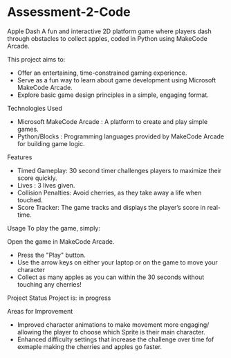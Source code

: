# Assessment-2-Code
Apple Dash
A fun and interactive 2D platform game where players dash through obstacles to collect apples, coded in Python using MakeCode Arcade.

This project aims to:

- Offer an entertaining, time-constrained gaming experience.
- Serve as a fun way to learn about game development using Microsoft MakeCode Arcade.
- Explore basic game design principles in a simple, engaging format.

Technologies Used
- Microsoft MakeCode Arcade : A platform to create and play simple games.
- Python/Blocks : Programming languages provided by MakeCode Arcade for building game logic.

Features
- Timed Gameplay: 30 second timer challenges players to maximize their score quickly.
- Lives : 3 lives given. 
- Collision Penalties: Avoid cherries, as they take away a life when touched. 
- Score Tracker: The game tracks and displays the player’s score in real-time.

Usage
To play the game, simply:

Open the game in MakeCode Arcade.
- Press the "Play" button.
- Use the arrow keys on either your laptop or on the game to move your character 
- Collect as many apples as you can within the 30 seconds without touching any cherries!

Project Status
Project is: in progress


Areas for Improvement
- Improved character animations to make movement more engaging/ allowing the player to choose which Sprite is their main character. 
- Enhanced difficulty settings that increase the challenge over time fof exmaple making the cherries and apples go faster. 
